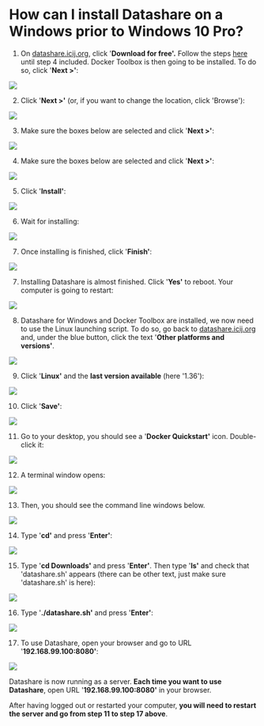 # How can I install Datashare on a Windows prior to Windows 10 Pro?

1. On [datashare.icij.org](https://datashare.icij.org), click '**Download for free'.** Follow the steps [here](https://icij.gitbook.io/datashare/windows/install-datashare-on-windows) until step 4 included. Docker Toolbox is then going to be installed. To do so, click '**Next &gt;'**:

![](../.gitbook/assets/1%20%281%29.png)

 2. Click '**Next &gt;'** \(or, if you want to change the location, click 'Browse'\):

![](../.gitbook/assets/5.png)

3. Make sure the boxes below are selected and click '**Next &gt;'**:

![](../.gitbook/assets/6.png)

4. Make sure the boxes below are selected and click '**Next &gt;'**:

![](../.gitbook/assets/7.png)

5. Click '**Install'**:

![](../.gitbook/assets/8.png)

6. Wait for installing:

![](../.gitbook/assets/9.png)

7. Once installing is finished, click '**Finish'**:

![](../.gitbook/assets/10.png)

7. Installing Datashare is almost finished. Click '**Yes'** to reboot. Your computer is going to restart:

![](../.gitbook/assets/11.png)

8. Datashare for Windows and Docker Toolbox are installed, we now need to use the Linux launching script. To do so, go back to [datashare.icij.org](https://datashare.icij.org) and, under the blue button, click the text '**Other platforms and versions'**. 

![](../.gitbook/assets/17.png)

 9. Click '**Linux'** and the **last version available** \(here '1.36'\): 

![](../.gitbook/assets/18%20%281%29.png)

 10. Click '**Save'**:

![](../.gitbook/assets/19.png)

 11. Go to your desktop, you should see a '**Docker Quickstart'** icon. Double-click it:

![](../.gitbook/assets/12.png)

12. A terminal window opens:

![](../.gitbook/assets/15.png)

13. Then, you should see the command line windows below. 

![](../.gitbook/assets/16.png)

 14. Type '**cd'** and press '**Enter'**:

![](../.gitbook/assets/21.png)

 15. Type '**cd Downloads'** and press '**Enter'**. Then type '**ls'** and check that 'datashare.sh' appears \(there can be other text, just make sure 'datashare.sh' is here\):

![](../.gitbook/assets/22.png)

16. Type '**./datashare.sh'** and press '**Enter'**:

![](../.gitbook/assets/23.png)

17. To use Datashare, open your browser and go to URL '**192.168.99.100:8080'**:

![](../.gitbook/assets/screenshot-24.png)

Datashare is now running as a server. **Each time you want to use Datashare**, open URL '**192.168.99.100:8080'** in your browser. 

After having logged out or restarted your computer, **you will need to restart the server and go from step 11 to step 17 above**.



